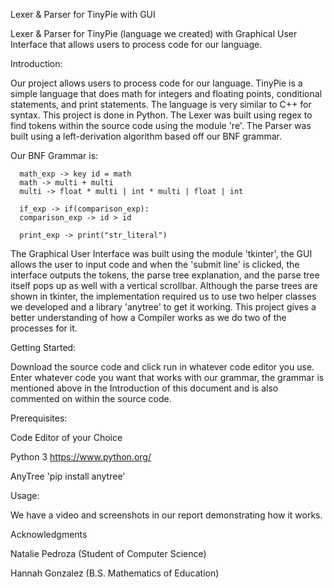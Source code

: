 Lexer & Parser for TinyPie with GUI

Lexer & Parser for TinyPie (language we created) with Graphical User Interface that allows users to process code for our language.

Introduction:

Our project allows users to process code for our language. TinyPie is a simple language that does math for integers and floating points, conditional statements, and print statements.  The language is very similar to C++ for syntax. This project is done in Python. The Lexer was built using regex to find tokens within the source code using the module 're'. The Parser was built using a left-derivation algorithm based off our BNF grammar.

Our BNF Grammar is:

      math_exp -> key id = math
      math -> multi + multi
      multi -> float * multi | int * multi | float | int
      
      if_exp -> if(comparison_exp):
      comparison_exp -> id > id
      
      print_exp -> print("str_literal")
      
The Graphical User Interface was built using the module 'tkinter', the GUI allows the user to input code and when the 'submit line' is clicked, the interface outputs the tokens, the parse tree explanation, and the parse tree itself pops up as well with a vertical scrollbar. Although the parse trees are shown in tkinter, the implementation required us to use two helper classes we developed and a library 'anytree' to get it working. This project gives a better understanding of how a Compiler works as we do two of the processes for it.

Getting Started:

Download the source code and click run in whatever code editor you use. Enter whatever code you want that works with our grammar, the grammar is mentioned above in the Introduction of this document and is also commented on within the source code.

Prerequisites:

Code Editor of your Choice

Python 3 
            https://www.python.org/

AnyTree 
            'pip install anytree'

Usage:

We have a video and screenshots in our report demonstrating how it works.

Acknowledgments

Natalie Pedroza (Student of Computer Science)

Hannah Gonzalez (B.S. Mathematics of Education)
